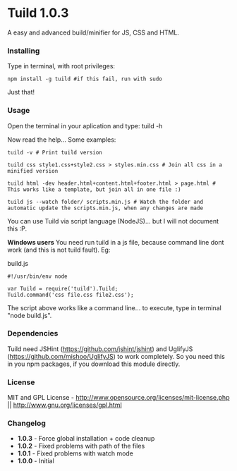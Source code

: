 # Tuild 1.0.3
A easy and advanced build/minifier for JS, CSS and HTML.

### Installing

Type in terminal, with root privileges:

	npm install -g tuild #if this fail, run with sudo

Just that!

### Usage
Open the terminal in your aplication and type:
	tuild -h
	
Now read the help... Some examples:

	tuild -v # Print tuild version
	
	tuild css style1.css+style2.css > styles.min.css # Join all css in a minified version
	
	tuild html -dev header.html+content.html+footer.html > page.html # This works like a template, but join all in one file :)
	
	tuild js --watch folder/ scripts.min.js # Watch the folder and automatic update the scripts.min.js, when any changes are made

You can use Tuild via script language (NodeJS)... but I will not document this :P.

<b>Windows users</b>
You need run tuild in a js file, because command line dont work (and this is not tuild fault). Eg:

build.js

	#!/usr/bin/env node
	
	var Tuild = require('tuild').Tuild;
	Tuild.command('css file.css file2.css');

The script above works like a command line... to execute, type in terminal "node build.js".

### Dependencies

Tuild need JSHint (<https://github.com/jshint/jshint>) and UglifyJS (<https://github.com/mishoo/UglifyJS>) to work completely. So you need this in you npm packages, if you download this module directly.

### License

MIT and GPL License - <http://www.opensource.org/licenses/mit-license.php> || <http://www.gnu.org/licenses/gpl.html>

### Changelog
 * <b>1.0.3</b> - Force global installation + code cleanup
 * <b>1.0.2</b> - Fixed problems with path of the files
 * <b>1.0.1</b> - Fixed problems with watch mode
 * <b>1.0.0</b> - Initial